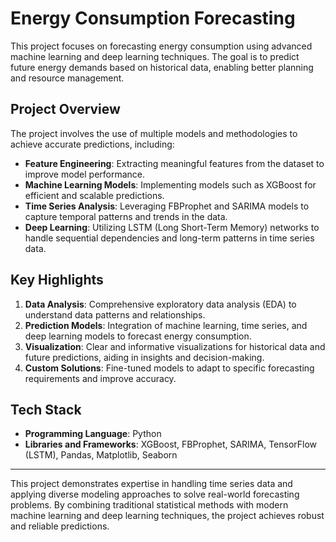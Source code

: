 # Energy Consumption Forecasting

This project focuses on forecasting energy consumption using advanced machine learning and deep learning techniques. The goal is to predict future energy demands based on historical data, enabling better planning and resource management.

## Project Overview

The project involves the use of multiple models and methodologies to achieve accurate predictions, including:

- **Feature Engineering**: Extracting meaningful features from the dataset to improve model performance.
- **Machine Learning Models**: Implementing models such as XGBoost for efficient and scalable predictions.
- **Time Series Analysis**: Leveraging FBProphet and SARIMA models to capture temporal patterns and trends in the data.
- **Deep Learning**: Utilizing LSTM (Long Short-Term Memory) networks to handle sequential dependencies and long-term patterns in time series data.

## Key Highlights

1. **Data Analysis**: Comprehensive exploratory data analysis (EDA) to understand data patterns and relationships.
2. **Prediction Models**: Integration of machine learning, time series, and deep learning models to forecast energy consumption.
3. **Visualization**: Clear and informative visualizations for historical data and future predictions, aiding in insights and decision-making.
4. **Custom Solutions**: Fine-tuned models to adapt to specific forecasting requirements and improve accuracy.

## Tech Stack

- **Programming Language**: Python
- **Libraries and Frameworks**: XGBoost, FBProphet, SARIMA, TensorFlow (LSTM), Pandas, Matplotlib, Seaborn

---

This project demonstrates expertise in handling time series data and applying diverse modeling approaches to solve real-world forecasting problems. By combining traditional statistical methods with modern machine learning and deep learning techniques, the project achieves robust and reliable predictions.
